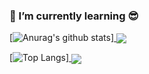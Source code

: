 ### 🌱 I’m currently learning 😎

[![Anurag's github stats](https://github-readme-stats.vercel.app/api?username=gasb150&show_icons=true&theme=ayu-mirage)]<a href="https://github.com/anuraghazra/github-readme-stats">
<img align="center" src="https://github-readme-stats.vercel.app/api/pin/?username=anuraghazra&repo=github-readme-stats" />
</a>

[![Top Langs](https://github-readme-stats.vercel.app/api/top-langs/?username=gasb150&langs_count=10&theme=ayu-mirage)]<a href="https://github.com/anuraghazra/convoychat">
<img align="center" src="https://github-readme-stats.vercel.app/api/pin/?username=anuraghazra&repo=convoychat" />
</a>

<!--
**gasb150/gasb150** is a ✨ _special_ ✨ repository because its `README.md` (this file) appears on your GitHub profile.

Here are some ideas to get you started:

- 🔭 I’m currently working on ...
-
- 👯 I’m looking to collaborate on ...
- 🤔 I’m looking for help with ...
- 💬 Ask me about ...
- 📫 How to reach me: ...
- 😄 Pronouns: ...
- ⚡ Fun fact: ...
-->
